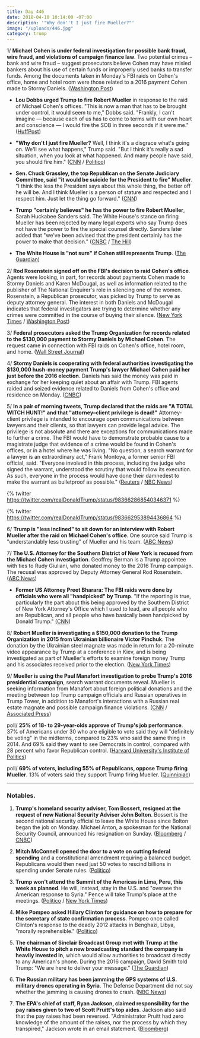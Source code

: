 ```yaml
---
title: Day 446
date: 2018-04-10 10:14:00 -07:00
description: '"Why don''t I just fire Mueller?"'
image: "/uploads/446.jpg"
category: trump
---
```


1/ **Michael Cohen is under federal investigation for possible bank fraud, wire fraud, and violations of campaign finance law**. Two potential crimes – bank and wire fraud – suggest prosecutors believe Cohen may have misled bankers about his use of certain funds or improperly used banks to transfer funds. Among the documents taken in Monday's FBI raids on Cohen's office, home and hotel room were those related to a 2016 payment Cohen made to Stormy Daniels. ([Washington Post](https://www.washingtonpost.com/politics/fbi-seizes-records-related-to-stormy-daniels-in-raid-of-trump-attorney-michael-cohens-office/2018/04/09/e3e43cf4-3c30-11e8-974f-aacd97698cef_story.html?utm_term=.c5a65d674124))

* **Lou Dobbs urged Trump to fire Robert Mueller** in response to the raid of Michael Cohen's offices. "This is now a man that has to be brought under control, it would seem to me," Dobbs said. "Frankly, I can't imagine ― because each of us has to come to terms with our own heart and conscience ― I would fire the SOB in three seconds if it were me." ([HuffPost](https://www.huffingtonpost.com/entry/lou-dobbs-fire-robert-mueller_us_5acc2f69e4b07a3485e7af64))

* **"Why don't I just fire Mueller?** Well, I think it's a disgrace what's going on. We'll see what happens," Trump said. "But I think it's really a sad situation, when you look at what happened. And many people have said, you should fire him." ([CNN](https://www.cnn.com/2018/04/10/politics/michael-cohen-donald-trump-white-house/index.html) / [Politico](https://www.politico.com/story/2018/04/09/trump-mueller-russia-probe-511118))

* **Sen. Chuck Grassley, the top Republican on the Senate Judiciary Committee, said "it would be suicide for the President to fire" Mueller**.  "I think the less the President says about this whole thing, the better off he will be. And I think Mueller is a person of stature and respected and I respect him. Just let the thing go forward." ([CNN](https://www.cnn.com/2018/04/10/politics/chuck-grassley-firing-mueller-suicide/index.html))

* **Trump "certainly believes" he has the power to fire Robert Mueller**, Sarah Huckabee Sanders said. The White House's stance on firing Mueller has been rejected by many legal experts who say Trump does not have the power to fire the special counsel directly. Sanders later added that "we've been advised that the president certainly has the power to make that decision." ([CNBC](https://www.cnbc.com/2018/04/10/trump-certainly-believes-he-has-the-power-to-fire-special-counsel-robert-mueller-white-house.html) / [The Hill](http://thehill.com/homenews/administration/382513-white-house-trump-believes-he-has-power-to-fire-mueller))

* **The White House is "not sure" if Cohen still represents Trump**. ([The Guardian](https://www.theguardian.com/us-news/2018/apr/10/top-republicans-fear-angry-trump-will-fire-mueller-on-course-of-destruction))

2/ **Rod Rosenstein signed off on the FBI's decision to raid Cohen's office**. Agents were looking, in part, for records about payments Cohen made to Stormy Daniels and Karen McDougal, as well as information related to the publisher of The National Enquirer's role in silencing one of the women. Rosenstein, a Republican prosecutor, was picked by Trump to serve as deputy attorney general. The interest in both Daniels and McDougal indicates that federal investigators are trying to determine whether any crimes were committed in the course of buying their silence. ([New York Times](https://www.nytimes.com/2018/04/10/us/politics/trump-russia-mueller-rosenstein.html) / [Washington Post](https://www.washingtonpost.com/news/politics/wp/2018/04/10/federal-inquiry-into-trumps-lawyer-seeks-records-about-two-women-who-alleged-affairs-with-the-president/))

3/ **Federal prosecutors asked the Trump Organization for records related to the $130,000 payment to Stormy Daniels by Michael Cohen**. The request came in connection with FBI raids on Cohen's office, hotel room, and home. ([Wall Street Journal](https://www.wsj.com/articles/feds-seek-stormy-daniels-documents-tied-to-trump-organization-1523379888))

4/ **Stormy Daniels is cooperating with federal authorities investigating the $130,000 hush-money payment Trump's lawyer Michael Cohen paid her just before the 2016 election**. Daniels has said the money was paid in exchange for her keeping quiet about an affair with Trump. FBI agents raided and seized evidence related to Daniels from Cohen's office and residence on Monday. ([CNBC](https://www.cnbc.com/2018/04/10/stormy-daniels-cooperating-with-federal-prosecutors-investigating-trump-lawyer-michael-cohen-nbc-news.html))

5/ **In a pair of morning tweets, Trump declared that the raids are "A TOTAL WITCH HUNT!" and that "attorney–client privilege is dead!"** Attorney-client privilege is intended to encourage open communications between lawyers and their clients, so that lawyers can provide legal advice. The privilege is not absolute and there are exceptions for communications made to further a crime. The FBI would have to demonstrate probable cause to a magistrate judge that evidence of a crime would be found in Cohen's offices, or in a hotel where he was living. "No question, a search warrant for a lawyer is an extraordinary act," Frank Montoya, a former senior FBI official, said. "Everyone involved in this process, including the judge who signed the warrant, understood the scrutiny that would follow its execution. As such, everyone in the process would have done their damnedest to make the warrant as bulletproof as possible." ([Reuters](https://www.reuters.com/article/us-usa-trump-russia/trump-lashes-out-again-after-fbi-raids-on-his-lawyer-idUSKBN1HH2B2) / [NBC News](https://www.nbcnews.com/politics/donald-trump/trump-cohen-attorney-client-privilege-goes-only-so-far-n864206))

{% twitter https://twitter.com/realDonaldTrump/status/983662868540346371 %}

{% twitter https://twitter.com/realDonaldTrump/status/983662953894436864 %}

6/ **Trump is "less inclined" to sit down for an interview with Robert Mueller after the raid on Michael Cohen's office**. One source said Trump is "understandably less trusting" of Mueller and his team. ([ABC News](http://abcnews.go.com/Politics/president-trump-inclined-sit-special-counsel-interview-raid/story?id=54362470))

7/ **The U.S. Attorney for the Southern District of New York is recused from the Michael Cohen investigation**. Geoffrey Berman is a Trump appointee with ties to Rudy Giuliani, who donated money to the 2016 Trump campaign. The recusal was approved by Deputy Attorney General Rod Rosenstein. ([ABC News](http://abcnews.go.com/Politics/us-attorney-trump-appointee-recused-michael-cohen-investigation/story?id=54365546))

* **Former US Attorney Preet Bharara: The FBI raids were done by officials who were all "handpicked" by Trump**. "If the reporting is true, particularly the part about this being approved by the Southern District of New York Attorney's Office which I used to lead, are all people who are Republican, and all people who have basically been handpicked by Donald Trump." ([CNN](https://www.cnn.com/2018/04/09/politics/preet-bharara-fbi-raid/index.html))

8/ **Robert Mueller is investigating a $150,000 donation to the Trump Organization in 2015 from Ukrainian billionaire Victor Pinchuk**. The donation by the Ukrainian steel magnate was made in return for a 20-minute video appearance by Trump at a conference in Kiev, and is being investigated as part of Mueller's efforts to examine foreign money Trump and his associates received prior to the election. ([New York Times](https://www.nytimes.com/2018/04/09/us/politics/trump-mueller-ukraine-victor-pinchuk.html))

9/ **Mueller is using the Paul Manafort investigation to probe Trump's 2016 presidential campaign**, search warrant documents reveal. Mueller is seeking information from Manafort about foreign political donations and the meeting between top Trump campaign officials and Russian operatives in Trump Tower, in addition to Manafort's interactions with a Russian real estate magnate and possible campaign finance violations. ([CNN](https://www.cnn.com/2018/04/10/politics/paul-manafort-robert-mueller/index.html) / [Associated Press](https://apnews.com/3452382aca14436b952c4a79d836e462))

poll/ **25% of 18- to 29-year-olds approve of Trump's job performance**. 37% of Americans under 30 who are eligible to vote said they will "definitely be voting" in the midterms, compared to 23% who said the same thing in 2014. And 69% said they want to see Democrats in control, compared with 28 percent who favor Republican control. ([Harvard University's Institute of Politics](http://iop.harvard.edu/spring-2018-poll))

poll/ **69% of voters, including 55% of Republicans, oppose Trump firing Mueller**. 13% of voters said they support Trump firing Mueller. ([Quinnipiac](https://poll.qu.edu/national/release-detail?ReleaseID=2534))

---

### Notables.

1. **Trump's homeland security adviser, Tom Bossert, resigned at the request of new National Security Adviser John Bolton**. Bossert is the second national security official to leave the White House since Bolton began the job on Monday. Michael Anton, a spokesman for the National Security Council, announced his resignation on Sunday. ([Bloomberg](https://www.bloomberg.com/news/articles/2018-04-10/trump-s-homeland-security-adviser-tom-bossert-said-to-resign) / [CNBC](https://www.cnbc.com/2018/04/10/trumps-top-homeland-security-advisor-tom-bossert-to-resign.html))

2. **Mitch McConnell opened the door to a vote on cutting federal spending** and a constitutional amendment requiring a balanced budget. Republicans would then need just 50 votes to rescind billions in spending under Senate rules. ([Politico](https://www.politico.com/story/2018/04/10/mcconnell-senate-federal-spending-balanced-budget-amendment-512475))

3. **Trump won't attend the Summit of the Americas in Lima, Peru, this week as planned**. He will, instead, stay in the U.S. and "oversee the American response to Syria." Pence will take Trump's place at the meetings. ([Politico](https://www.politico.com/story/2018/04/10/trump-skipping-summit-of-the-americas-512221) / [New York Times](https://www.nytimes.com/2018/04/10/us/politics/trump-cancels-trip-latin-america-crisis-syria.html))

4. **Mike Pompeo asked Hillary Clinton for guidance on how to prepare for the secretary of state confirmation process**. Pompeo once called Clinton's response to the deadly 2012 attacks in Benghazi, Libya, "morally reprehensible." ([Politico](https://www.politico.com/story/2018/04/10/pompeo-hearing-state-clinton-512155))

5. **The chairman of Sinclair Broadcast Group met with Trump at the White House to pitch a new broadcasting standard the company is heavily invested in**, which would allow authorities to broadcast directly to any American's phone. During the 2016 campaign, David Smith told Trump: "We are here to deliver your message." ([The Guardian](https://www.theguardian.com/media/2018/apr/10/donald-trump-sinclair-david-smith-white-house-meeting))

6. **The Russian military has been jamming the GPS systems of U.S. military drones operating in Syria**. The Defense Department did not say whether the jamming is causing drones to crash. ([NBC News](https://www.nbcnews.com/news/military/russia-has-figured-out-how-jam-u-s-drones-syria-n863931))

7. **The EPA's chief of staff, Ryan Jackson, claimed responsibility for the pay raises given to two of Scott Pruitt's top aides**. Jackson also said that the pay raises had been reversed. "Administrator Pruitt had zero knowledge of the amount of the raises, nor the process by which they transpired," Jackson wrote in an email statement. ([Bloomberg](https://www.bloomberg.com/news/articles/2018-04-10/epa-chief-of-staff-says-he-not-pruitt-authorized-big-raises))